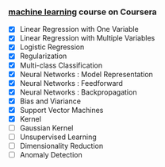 ### [machine learning](https://www.coursera.org/learn/machine-learning/home/welcome) course on Coursera

* [x] Linear Regression with One Variable
* [x] Linear Regression with Multiple Variables
* [x] Logistic Regression
* [x] Regularization
* [x] Multi-class Classification
* [x] Neural Networks : Model Representation
* [x] Neural Networks : Feedforward
* [x] Neural Networks : Backpropagation
* [x] Bias and Viariance
* [x] Support Vector Machines
* [x] Kernel
* [ ] Gaussian Kernel
* [ ] Unsupervised Learning
* [ ] Dimensionality Reduction
* [ ] Anomaly Detection
